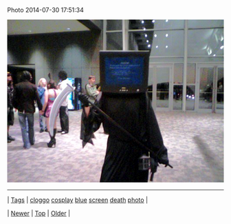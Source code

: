 <!--
title: Photo 2014-07-30 17
date: 2020-06-28T15:27:00.364Z
tags: cloggo, cosplay, blue, screen, death, photo
-->


Photo 2014-07-30 17:51:34

![](93323467051-0.jpg)

<!--BOTTOM-POST-NAVIGATION-->
---

| [Tags](tags.md) | [cloggo](tag-cloggo.md) [cosplay](tag-cosplay.md) [blue](tag-blue.md) [screen](tag-screen.md) [death](tag-death.md) [photo](tag-photo.md) |

| [Newer](93322812659.md) | [Top](index.md) | [Older](93329755178.md) |